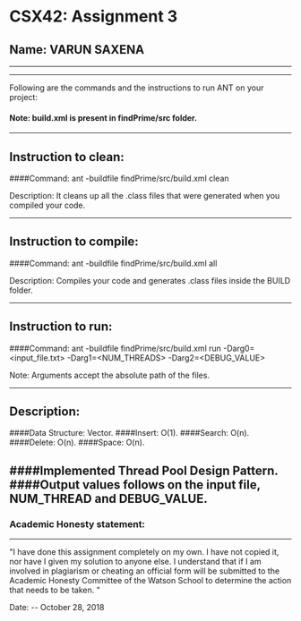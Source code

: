 # CSX42: Assignment 3
## Name: VARUN SAXENA 

-----------------------------------------------------------------------
-----------------------------------------------------------------------


Following are the commands and the instructions to run ANT on your project:
#### Note: build.xml is present in findPrime/src folder.

-----------------------------------------------------------------------
## Instruction to clean:

####Command: ant -buildfile findPrime/src/build.xml clean

Description: It cleans up all the .class files that were generated when you
compiled your code.

-----------------------------------------------------------------------
## Instruction to compile:

####Command: ant -buildfile findPrime/src/build.xml all

Description: Compiles your code and generates .class files inside the BUILD folder.

-----------------------------------------------------------------------
## Instruction to run:

####Command: ant -buildfile findPrime/src/build.xml run -Darg0=<input_file.txt> -Darg1=<NUM_THREADS> -Darg2=<DEBUG_VALUE> 

Note: Arguments accept the absolute path of the files.

-----------------------------------------------------------------------
## Description:
####Data Structure: Vector.
####Insert: O(1).
####Search: O(n).
####Delete: O(n).
####Space: O(n).

####Implemented Thread Pool Design Pattern. 
####Output values follows on the input file, NUM_THREAD and DEBUG_VALUE.
-----------------------------------------------------------------------
### Academic Honesty statement: 
-----------------------------------------------------------------------

"I have done this assignment completely on my own. I have not copied
it, nor have I given my solution to anyone else. I understand that if
I am involved in plagiarism or cheating an official form will be
submitted to the Academic Honesty Committee of the Watson School to
determine the action that needs to be taken. "

Date: -- October 28, 2018


